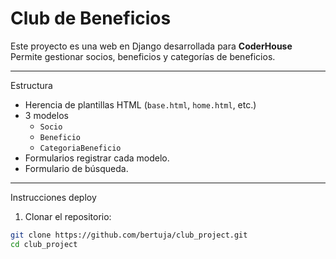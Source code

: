 # Club de Beneficios

Este proyecto es una web en Django desarrollada para **CoderHouse**  Permite gestionar socios, beneficios y categorías de beneficios.

---

Estructura 

- Herencia de plantillas HTML (`base.html`, `home.html`, etc.)
- 3 modelos 
  - `Socio`
  - `Beneficio`
  - `CategoriaBeneficio`
- Formularios registrar cada modelo.
- Formulario de búsqueda.

---

Instrucciones deploy

1. Clonar el repositorio:

```bash
git clone https://github.com/bertuja/club_project.git
cd club_project
